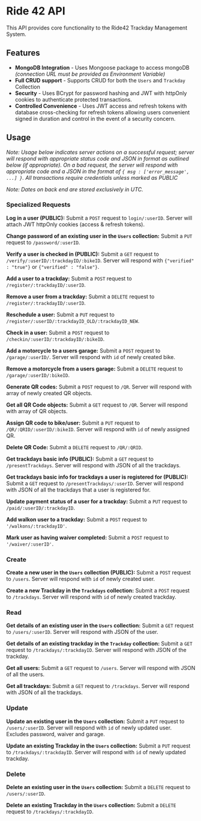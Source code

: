 # Ride 42 API

This API provides core functionality to the Ride42 Trackday Management System.

## Features

* **MongoDB Integration** - Uses Mongoose package to access mongoDB *(connection URL must be provided as Environment Variable)*
* **Full CRUD support** - Supports CRUD for both the `Users` and `Trackday` Collection
* **Security** - Uses BCrypt for password hashing and JWT with httpOnly cookies to authenticate protected transactions. 
* **Controlled Convenience** - Uses JWT access and refresh tokens with database cross-checking for refresh tokens allowing users convenient signed in duration and control in the event of a security concern.

## Usage

*Note: Usage below indicates server actions on a successful request; server will respond with appropriate status code and JSON in format as outlined below (if appropriate). 
On a bad request, the server will respond with appropriate code and a JSON in the format of `{ msg : ['error_message', ...] }`. All transactions require credentials unless marked as PUBLIC*

*Note: Dates on back end are stored exclusively in UTC.*

### Specialized Requests

**Log in a user (PUBLIC):** Submit a `POST` request to `login/:userID`. Server will attach JWT httpOnly cookies (access & refresh tokens).

**Change password of an existing user in the `Users` collection:** Submit a `PUT` request to `/password/:userID`. 

**Verify a user is checked in (PUBLIC):** Submit a `GET` request to `/verify/:userID/:trackdayID/:bikeID`. Server will respond with `{"verified" : "true"}` or `{"verified" : "false"}`.

**Add a user to a trackday:** Submit a `POST` request to `/register/:trackdayID/:userID`. 

**Remove a user from a trackday:** Submit a `DELETE` request to `/register/:trackdayID/:userID`.

**Reschedule a user:** Submit a `PUT` request to `/register/:userID/:trackdayID_OLD/:trackdayID_NEW`.

**Check in a user:** Submit a `POST` request to `/checkin/:userID/:trackdayID/:bikeID`.

**Add a motorcycle to a users garage:** Submit a `POST` request to `/garage/:userID/`. Server will respond with `id` of newly created bike.

**Remove a motorcycle from a users garage:** Submit a `DELETE` request to `/garage/:userID/:bikeID`.

**Generate QR codes:** Submit a `POST` request to `/QR`. Server will respond with array of newly created QR objects.

**Get all QR Code objects:** Submit a `GET` request to `/QR`. Server will respond with array of QR objects.

**Assign QR code to bike/user:** Submit a `PUT` request to `/QR/:QRID/:userID/:bikeID`. Server will respond with `id` of newly assigned QR.

**Delete QR Code:** Submit a `DELETE` request to `/QR/:QRID`.

**Get trackdays basic info (PUBLIC):** Submit a `GET` request to `/presentTrackdays`. Server will respond with JSON of all the trackdays.

**Get trackdays basic info for trackdays a user is registered for (PUBLIC):** Submit a `GET` request to `/presentTrackdays/:userID`. Server will respond with JSON of all the trackdays that a user is registered for.

**Update payment status of a user for a trackday:** Submit a `PUT` request to `/paid/:userID/:trackdayID`.

**Add walkon user to a trackday:** Submit a `POST` request to `'/walkons/:trackdayID'`.

**Mark user as having waiver completed:** Submit a `POST` request to `'/waiver/:userID'`.



### Create
**Create a new user in the `Users` collection (PUBLIC):** Submit a `POST` request to `/users`. Server will respond with `id` of newly created user.

**Create a new Trackday in the `Trackdays` collection:** Submit a `POST` request to `/trackdays`. Server will respond with `id` of newly created trackday.

### Read
**Get details of an existing user in the `Users` collection:** Submit a `GET` request to `/users/:userID`. Server will respond with JSON of the user.

**Get details of an existing trackday in the `Trackday` collection:** Submit a `GET` request to `/trackdays/:trackdayID`. Server will respond with JSON of the trackday.

**Get all users:** Submit a `GET` request to `/users`. Server will respond with JSON of all the users.

**Get all trackdays:** Submit a `GET` request to `/trackdays`. Server will respond with JSON of all the trackdays.

### Update
**Update an existing user in the `Users` collection:** Submit a `PUT` request to `/users/:userID`. Server will respond with `id` of newly updated user. Excludes password, waiver and garage.

**Update an existing Trackday in the `Users` collection:** Submit a `PUT` request to `/trackdays/:trackdayID`. Server will respond with `id` of newly updated trackday.


### Delete
**Delete an existing user in the `Users` collection:** Submit a `DELETE` request to `/users/:userID`.

**Delete an existing Trackday in the `Users` collection:** Submit a `DELETE` request to `/trackdays/:trackdayID`.